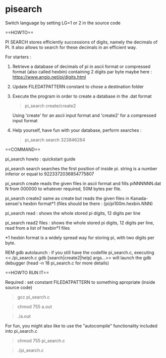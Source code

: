 # pisearch

Switch language by setting LG=1 or 2 in the source code

==HOWTO==

PI SEARCH stores efficiently successions of digits, namely the decimals of PI. It also allows to search for these decimals in an efficient way.

For starters :
1) Retrieve a database of decimals of pi in ascii format or compressed
   format (also called hexbin) containing 2 digits par byte
   maybe here : https://www.angio.net/pi/digits.html
2) Update FILEDATPATTERN constant to chose a destination folder
3) Execute the program in order to create a database in the .dat format
   > pi_search create/create2 <files>

   Using 'create' for an ascii input format and 'create2' for a compressed
   input format
4) Help yourself, have fun with your database, perform searches :
   > pi_search search 323846264

==COMMAND==

pi_search howto : quickstart guide

pi_search search <string>
  searches the first position of <string> inside pi. string is a number inferior or equal to 9223372036854775807

pi_search create <files>
  reads the given files in ascii format and fills piNNNNNN.dat N from 000000 to whatever required, 50M bytes per file.

pi_search create2 <files>
  same as create but reads the given files in Kanada-sensei's hexbin format*1 (files should be there : (pi/pi100m.hexbin.NNN)

pi_search read : shows the whole stored pi digits, 12 digits per line

pi_search read2 files : shows the whole stored pi digits, 12 digits per line, read from a list of hexbin*1 files

*1 hexbin format is a widely spread way for storing pi, with two digits per byte.

REM gdb autolaunch :
  if you still have the codefile pi_search.c, executing <<./pi_search.c gdb [search|create2|help] args...>> will launch the gdb debugger
  (head -n 18 pi_search.c for more details)

==HOWTO RUN IT==

Required : set constant FILEDATPATTERN to something apropriate (inside source code)

> gcc pi_search.c

> chmod 755 a.out

> ./a.out

For fun, you might also like to use the "autocompile" functionality included into pi_search.c

> chmod 755 pi_search.c

> ./pi_search.c
